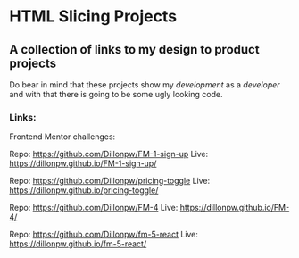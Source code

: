 <h1>HTML Slicing Projects</h1>

<h2>A collection of links to my design to product projects</h2>

<p>Do bear in mind that these projects show my <i>development</i> as a <i>developer</i> and with that there is going to be some ugly looking code.</p>

<h3>Links:</h3>

Frontend Mentor challenges:

Repo: https://github.com/Dillonpw/FM-1-sign-up
Live: https://dillonpw.github.io/FM-1-sign-up/


Repo: https://github.com/Dillonpw/pricing-toggle
Live: https://dillonpw.github.io/pricing-toggle/


Repo: https://github.com/Dillonpw/FM-4
Live: https://dillonpw.github.io/FM-4/

Repo: https://github.com/Dillonpw/fm-5-react
Live: https://dillonpw.github.io/fm-5-react/


